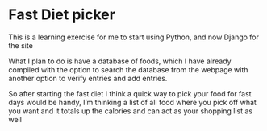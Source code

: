 # Fast Diet picker

This is a learning exercise for me to start using Python, and now Django for the site

What I plan to do is have a database of foods, which I have already compiled with the option to search the database from the webpage with another option to verify entries and add entries.

So after starting the fast diet I think a quick way to pick your food for fast days would be handy, I’m thinking a list of all food where you pick off what you want and it totals up the calories and can act as your shopping list as well

